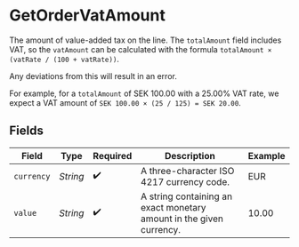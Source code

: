 # GetOrderVatAmount

The amount of value-added tax on the line. The `totalAmount` field includes VAT, so the `vatAmount` can be calculated with the formula `totalAmount × (vatRate / (100 + vatRate))`.

Any deviations from this will result in an error.

For example, for a `totalAmount` of SEK 100.00 with a 25.00% VAT rate, we expect a VAT amount of `SEK 100.00 × (25 / 125) = SEK 20.00`.


## Fields

| Field                                                               | Type                                                                | Required                                                            | Description                                                         | Example                                                             |
| ------------------------------------------------------------------- | ------------------------------------------------------------------- | ------------------------------------------------------------------- | ------------------------------------------------------------------- | ------------------------------------------------------------------- |
| `currency`                                                          | *String*                                                            | :heavy_check_mark:                                                  | A three-character ISO 4217 currency code.                           | EUR                                                                 |
| `value`                                                             | *String*                                                            | :heavy_check_mark:                                                  | A string containing an exact monetary amount in the given currency. | 10.00                                                               |